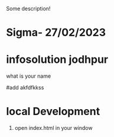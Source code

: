Some description!

# Sigma- 27/02/2023
# infosolution jodhpur

what is your name

#add akfdfkkss

# local Development

1. open index.html in your window